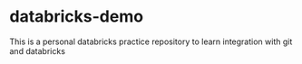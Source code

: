 # databricks-demo
This is a personal databricks practice repository to learn integration with git and databricks
